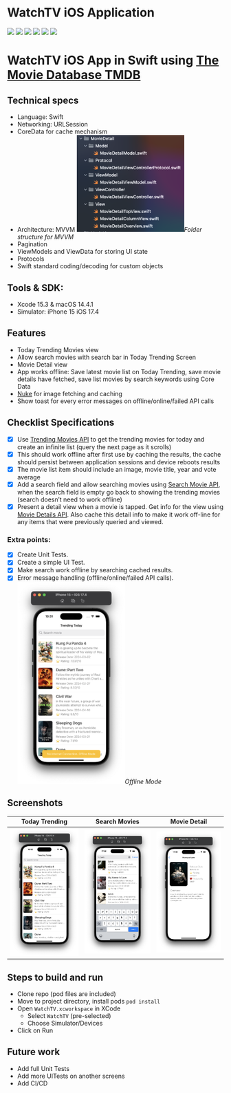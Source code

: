 # WatchTV iOS Application
<img src="https://img.shields.io/badge/status-Active-green" height="20"> <img src="https://img.shields.io/github/issues/adumrewal/tmdb-ios-app" height="20"> <img src="https://img.shields.io/github/stars/adumrewal/tmdb-ios-app" height="20"> <img src="https://img.shields.io/github/license/adumrewal/tmdb-ios-app" height="20"> <img src="https://img.shields.io/badge/architecture-MVVM-yellow" height="20"> <img src="https://img.shields.io/badge/language-Swift-yellow" height="20"> 

# WatchTV iOS App in Swift using [The Movie Database TMDB](https://developers.themoviedb.org/3/getting-started/introduction)

## Technical specs
- Language: Swift
- Networking: URLSession
- CoreData for cache mechanism
- Architecture: MVVM
<img src="/Screenshots/MVVM_Folder_Structure.png" width="250"/>*Folder structure for MVVM*
- Pagination
- ViewModels and ViewData for storing UI state
- Protocols
- Swift standard coding/decoding for custom objects

## Tools & SDK:
- Xcode 15.3 & macOS 14.4.1
- Simulator: iPhone 15 iOS 17.4

## Features
- Today Trending Movies view
- Allow search movies with search bar in Today Trending Screen
- Movie Detail view
- App works offline: Save latest movie list on Today Trending, save movie details have fetched, save list movies by search keywords using Core Data
- [Nuke](https://cocoapods.org/pods/Nuke) for image fetching and caching
- Show toast for every error messages on offline/online/failed API calls

## Checklist Specifications

- [x] Use [Trending Movies API](https://developer.themoviedb.org/reference/trending-movies) to get the trending movies for today and create an infinite list (query the next page as it scrolls)
- [x] This should work offline after first use by caching the results, the  cache should persist between application sessions and device reboots results
- [x] The movie list item should include an image, movie title, year and vote average
- [x] Add a search field and allow searching movies using [Search Movie API](https://developer.themoviedb.org/reference/search-movie), when the search field is empty go back to showing the trending movies (search doesn’t need to work offline)
- [x] Present a detail view when a movie is tapped. Get info for the view using [Movie Details API](https://developer.themoviedb.org/reference/movie-details).  Also cache this detail info to make it work off-line for any items that were previously queried and viewed.

### Extra points:

- [x] Create Unit Tests.
- [x] Create a simple UI Test.
- [x] Make search work offline by searching cached results.
- [x] Error message handling (offline/online/failed API calls).
<img src="/Screenshots/OfflineMode.png" width="250"/>*Offline Mode*

## Screenshots
|Today Trending|Search Movies|Movie Detail|
|:-:|:-:|:-:|
|<img src="/Screenshots/TodayTrending.png" width="250"/>|<img src="/Screenshots/SearchMovies.png" width="250"/>|<img src="/Screenshots/MovieDetail.png" width="250"/>|

## Steps to build and run
- Clone repo (pod files are included)
- Move to project directory, install pods `pod install`
- Open `WatchTV.xcworkspace` in XCode
  - Select `WatchTV` (pre-selected)
  - Choose Simulator/Devices
- Click on Run

## Future work
- Add full Unit Tests
- Add more UITests on another screens
- Add CI/CD
